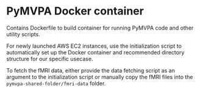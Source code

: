 # PyMVPA Docker container
Contains Dockerfile to build container for running PyMVPA code and other utility scripts.

For newly launched AWS EC2 instances, use the initialization script to automatically set up the Docker container and recommended directory structure for our specific usecase.

To fetch the fMRI data, either provide the data fetching script as an argument to the initialization script or manually copy the fMRI files into the `pymvpa-shared-folder/fmri-data` folder.
